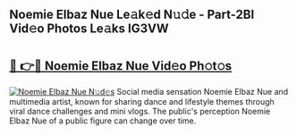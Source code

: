 ## Noemie Elbaz Nue Le𝚊k𝚎d N𝚞𝚍e - Part-2Bl Vid𝚎o Photos Le𝚊ks IG3VW

# <h2><a href="http://fb0k61.evod.top/?m=Noemie+Elbaz+Nue">🔗 👉🔴 Noemie Elbaz Nue Vid𝚎o Ph𝚘t𝚘s</a></h2>

[![Noemie Elbaz Nue N𝚞d𝚎s](https://i.imgur.com/8V9OHl7.gif)](http://fb0k61.evod.top/?m=Noemie+Elbaz+Nue)
Social media sensation Noemie Elbaz Nue and multimedia artist, known for sharing dance and lifestyle themes through viral dance challenges and mini vlogs. The public's perception Noemie Elbaz Nue of a public figure can change over time. 
